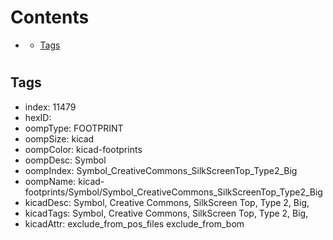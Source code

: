 



Contents
========

* [](#)
	* [Tags](#tags)

# 

## Tags

- index: 11479
- hexID: 
- oompType: FOOTPRINT
- oompSize: kicad
- oompColor: kicad-footprints
- oompDesc: Symbol
- oompIndex: Symbol_CreativeCommons_SilkScreenTop_Type2_Big
- oompName: kicad-footprints/Symbol/Symbol_CreativeCommons_SilkScreenTop_Type2_Big
- kicadDesc: Symbol, Creative Commons, SilkScreen Top, Type 2, Big,
- kicadTags: Symbol, Creative Commons, SilkScreen Top, Type 2, Big,
- kicadAttr: exclude_from_pos_files exclude_from_bom
